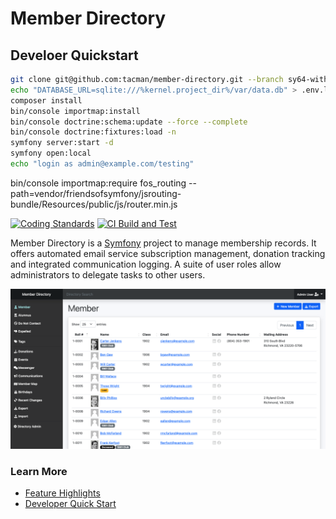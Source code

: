 # Member Directory

## Develoer Quickstart

```bash
git clone git@github.com:tacman/member-directory.git --branch sy64-with-assetmapper && cd member-directory
echo "DATABASE_URL=sqlite:///%kernel.project_dir%/var/data.db" > .env.local
composer install
bin/console importmap:install
bin/console doctrine:schema:update --force --complete
bin/console doctrine:fixtures:load -n
symfony server:start -d
symfony open:local
echo "login as admin@example.com/testing"
```

bin/console importmap:require fos_routing --path=vendor/friendsofsymfony/jsrouting-bundle/Resources/public/js/router.min.js

[![Coding Standards](https://github.com/utmsigep/member-directory/actions/workflows/php-cs-fixer.yml/badge.svg)](https://github.com/utmsigep/member-directory/actions/workflows/php-cs-fixer.yml) [![CI Build and Test](https://github.com/utmsigep/member-directory/actions/workflows/ci.yml/badge.svg)](https://github.com/utmsigep/member-directory/actions/workflows/ci.yml)

Member Directory is a [Symfony](https://symfony.com/) project to manage membership records. It offers automated email service subscription management, donation tracking and integrated communication logging. A suite of user roles allow administrators to delegate tasks to other users.



![Screenshot](docs/screenshots/directory-collection.png)

### Learn More

- [Feature Highlights](https://utmsigep.github.io/member-directory)
- [Developer Quick Start](https://github.com/utmsigep/member-directory/wiki/Developer-Quick-Start)

